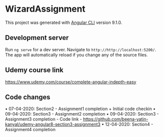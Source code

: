 # WizardAssignment

This project was generated with [Angular CLI](https://github.com/angular/angular-cli) version 9.1.0.

## Development server

Run `ng serve` for a dev server. Navigate to `http://http://localhost:5200/`. The app will automatically reload if you change any of the source files.

## Udemy course link

https://www.udemy.com/course/complete-angular-indepth-easy

## Code changes

•	07-04-2020: Section2 - Assignment1 completion + Initial code checkin
•	09-04-2020: Section3 - Assignment2 completion
•	09-04-2020: Section3 - Assignment3 completion - Code link - https://github.com/beena-yatin-kanyal/udemy-angular8-section3-assignment3
•	12-04-2020: Section4 - Assignment4 completion

